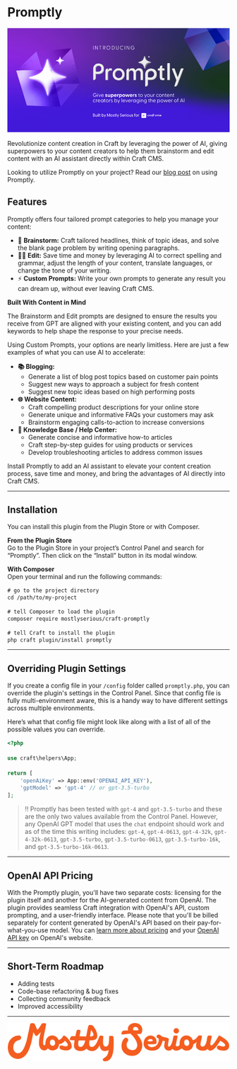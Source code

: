 # Promptly

![Promptly](media/banner.png)

Revolutionize content creation in Craft by leveraging the power of AI, giving superpowers to your content creators to help them brainstorm and edit content with an AI assistant directly within Craft CMS.

Looking to utilize Promptly on your project? Read our [blog post](https://www.mostlyserious.io/news-updates/promptly-bringing-chatgpt-to-craft-cms) on using Promptly.

## Features

Promptly offers four tailored prompt categories to help you manage your content:

- 🧠 **Brainstorm:** Craft tailored headlines, think of topic ideas, and solve the blank page problem by writing opening paragraphs.
- ✍🏼 **Edit:** Save time and money by leveraging AI to correct spelling and grammar, adjust the length of your content, translate languages, or change the tone of your writing.
- ⚡ **Custom Prompts:** Write your own prompts to generate any result you can dream up, without ever leaving Craft CMS.

**Built With Content in Mind**

The Brainstorm and Edit prompts are designed to ensure the results you receive from GPT are aligned with your existing content, and you can add keywords to help shape the response to your precise needs.

Using Custom Prompts, your options are nearly limitless. Here are just a few examples of what you can use AI to accelerate:

- **📚 Blogging:**
    - Generate a list of blog post topics based on customer pain points
    - Suggest new ways to approach a subject for fresh content
    - Suggest new topic ideas based on high performing posts
- **🌐 Website Content:**
    - Craft compelling product descriptions for your online store
    - Generate unique and informative FAQs your customers may ask
    - Brainstorm engaging calls-to-action to increase conversions
- **🛟 Knowledge Base / Help Center:**
    - Generate concise and informative how-to articles
    - Craft step-by-step guides for using products or services
    - Develop troubleshooting articles to address common issues
    

Install Promptly to add an AI assistant to elevate your content creation process, save time and money, and bring the advantages of AI directly into Craft CMS.

---

## Installation

You can install this plugin from the Plugin Store or with Composer.

**From the Plugin Store**  
Go to the Plugin Store in your project’s Control Panel and search for “Promptly”. Then click on the “Install” button in its modal window.

**With Composer**  
Open your terminal and run the following commands:

```shell
# go to the project directory
cd /path/to/my-project

# tell Composer to load the plugin
composer require mostlyserious/craft-promptly

# tell Craft to install the plugin
php craft plugin/install promptly
```

---

## Overriding Plugin Settings

If you create a config file in your `/config` folder called `promptly.php`, you can override the plugin's settings in the Control Panel. Since that config file is fully multi-environment aware, this is a handy way to have different settings across multiple environments.

Here’s what that config file might look like along with a list of all of the possible values you can override.

```php
<?php

use craft\helpers\App;

return [
    'openAiKey' => App::env('OPENAI_API_KEY'),
    'gptModel' => 'gpt-4' // or gpt-3.5-turbo
];
```

> ‼️ Promptly has been tested with `gpt-4` and `gpt-3.5-turbo` and these are the only two values available from the Control Panel. 
> However, any OpenAI GPT model that uses the `chat` endpoint should work and as of the time this writing includes: `gpt-4`, `gpt-4-0613`, `gpt-4-32k`, `gpt-4-32k-0613`, `gpt-3.5-turbo`, `gpt-3.5-turbo-0613`, `gpt-3.5-turbo-16k`, and `gpt-3.5-turbo-16k-0613`.

---

## OpenAI API Pricing

With the Promptly plugin, you'll have two separate costs: licensing for the plugin itself and another for the AI-generated content from OpenAI. The plugin provides seamless Craft integration with OpenAI's API, custom prompting, and a user-friendly interface. Please note that you'll be billed separately for content generated by OpenAI's API based on their pay-for-what-you-use model. You can [learn more about pricing](https://openai.com/pricing) and your [OpenAI API key](https://help.openai.com/en/articles/4936850-where-do-i-find-my-secret-api-key) on OpenAI's website.

---

## Short-Term Roadmap
* Adding tests
* Code-base refactoring & bug fixes
* Collecting community feedback
* Improved accessibility

---

[![Mostly Serious](media/mostly-serious.svg)](https://mostlyserious.io)
